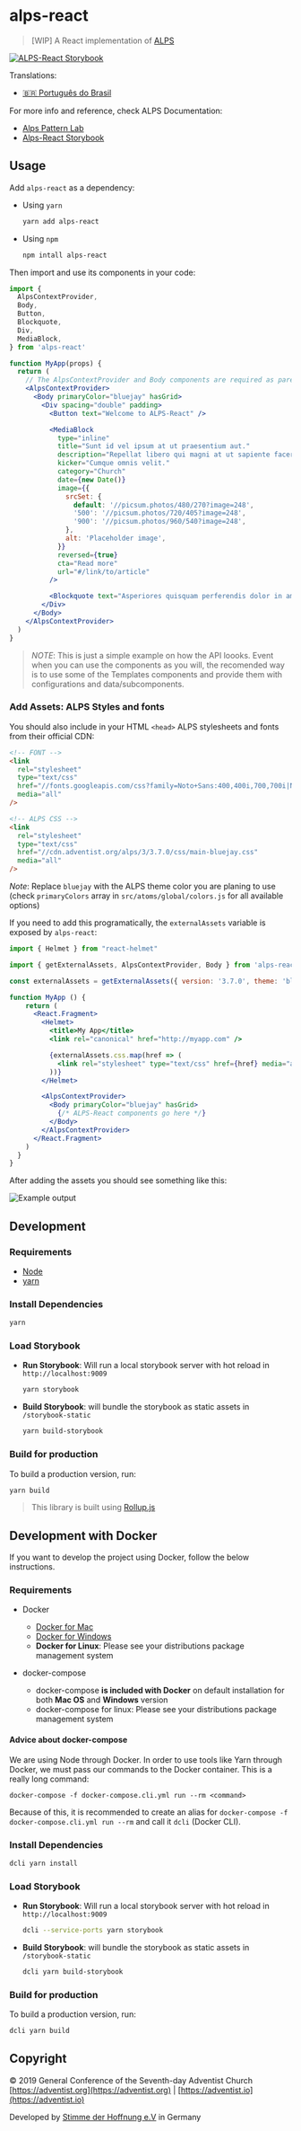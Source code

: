 # alps-react

> [WIP] A React implementation of [ALPS](http://alps.adventist.io/v3)

[![ALPS-React Storybook](https://cdn.jsdelivr.net/gh/storybooks/brand@master/badge/badge-storybook.svg)](https://alps-react.adventist.io/)

Translations:

- [🇧🇷 Português do Brasil](https://github.com/adventistchurch/alps-react/blob/master/README-pt-br.md)

For more info and reference, check ALPS Documentation:

- [Alps Pattern Lab](https://alps.adventist.io/v3/)
- [Alps-React Storybook](https://alps-react.adventist.io/)

## Usage

Add `alps-react` as a dependency:

- Using `yarn`

  ```bash
  yarn add alps-react
  ```

- Using `npm`

  ```bash
  npm intall alps-react
  ```

Then import and use its components in your code:

```jsx
import {
  AlpsContextProvider,
  Body,
  Button,
  Blockquote,
  Div,
  MediaBlock,
} from 'alps-react'

function MyApp(props) {
  return (
    // The AlpsContextProvider and Body components are required as parents other ALPS-React components (normally in your App root)
    <AlpsContextProvider>
      <Body primaryColor="bluejay" hasGrid>
        <Div spacing="double" padding>
          <Button text="Welcome to ALPS-React" />

          <MediaBlock
            type="inline"
            title="Sunt id vel ipsum at ut praesentium aut."
            description="Repellat libero qui magni at ut sapiente facere nam veritatis."
            kicker="Cumque omnis velit."
            category="Church"
            date={new Date()}
            image={{
              srcSet: {
                default: '//picsum.photos/480/270?image=248',
                '500': '//picsum.photos/720/405?image=248',
                '900': '//picsum.photos/960/540?image=248',
              },
              alt: 'Placeholder image',
            }}
            reversed={true}
            cta="Read more"
            url="#/link/to/article"
          />

          <Blockquote text="Asperiores quisquam perferendis dolor in amet." />
        </Div>
      </Body>
    </AlpsContextProvider>
  )
}
```

> _NOTE_: This is just a simple example on how the API loooks. Event when you can use the components as you will, the recomended way is to use some of the Templates components and provide them with configurations and data/subcomponents.

### Add Assets: ALPS Styles and fonts

You should also include in your HTML `<head>` ALPS stylesheets and fonts from their official CDN:

```html
<!-- FONT -->
<link
  rel="stylesheet"
  type="text/css"
  href="//fonts.googleapis.com/css?family=Noto+Sans:400,400i,700,700i|Noto+Serif:400,400i,700,700i"
  media="all"
/>

<!-- ALPS CSS -->
<link
  rel="stylesheet"
  type="text/css"
  href="//cdn.adventist.org/alps/3/3.7.0/css/main-bluejay.css"
  media="all"
/>
```

_Note_: Replace `bluejay` with the ALPS theme color you are planing to use (check `primaryColors` array in `src/atoms/global/colors.js` for all available options)

If you need to add this programatically, the `externalAssets` variable is exposed by `alps-react`:

```jsx
import { Helmet } from "react-helmet"

import { getExternalAssets, AlpsContextProvider, Body } from 'alps-react'

const externalAssets = getExternalAssets({ version: '3.7.0', theme: 'bluejay' })

function MyApp () {
    return (
      <React.Fragment>
        <Helmet>
          <title>My App</title>
          <link rel="canonical" href="http://myapp.com" />

          {externalAssets.css.map(href => (
            <link rel="stylesheet" type="text/css" href={href} media="all" />
          ))}
        </Helmet>

        <AlpsContextProvider>
          <Body primaryColor="bluejay" hasGrid>
            {/* ALPS-React components go here */}
          </Body>
        </AlpsContextProvider>
      </React.Fragment>
    )
  }
}
```

After adding the assets you should see something like this:

![Example output](public/example-output.png?raw=true)

## Development

### Requirements

- [Node](https://nodejs.org)
- [yarn](https://yarnpkg.com/en/docs/install)

### Install Dependencies

```bash
yarn
```

### Load Storybook

- **Run Storybook**: Will run a local storybook server with hot reload in `http://localhost:9009`

  ```bash
  yarn storybook
  ```

- **Build Storybook**: will bundle the storybook as static assets in `/storybook-static`

  ```bash
  yarn build-storybook
  ```

### Build for production

To build a production version, run:

```bash
yarn build
```

> This library is built using [Rollup.js](https://rollupjs.org)

## Development with Docker

If you want to develop the project using Docker, follow the below instructions.

### Requirements

- Docker

  - [Docker for Mac](https://store.docker.com/editions/community/docker-ce-desktop-mac)
  - [Docker for Windows](https://store.docker.com/editions/community/docker-ce-desktop-windows)
  - **Docker for Linux**: Please see your distributions package management system

- docker-compose
  - docker-compose **is included with Docker** on default installation for both **Mac OS** and **Windows** version
  - docker-compose for linux: Please see your distributions package management system

#### Advice about docker-compose

We are using Node through Docker. In order to use tools like Yarn through Docker, we must pass our commands to the Docker container. This is a really long command:

`docker-compose -f docker-compose.cli.yml run --rm <command>`

Because of this, it is recommended to create an alias for `docker-compose -f docker-compose.cli.yml run --rm` and call it `dcli` (Docker CLI).

### Install Dependencies

```bash
dcli yarn install
```

### Load Storybook

- **Run Storybook**: Will run a local storybook server with hot reload in `http://localhost:9009`

  ```bash
  dcli --service-ports yarn storybook
  ```

- **Build Storybook**: will bundle the storybook as static assets in `/storybook-static`

  ```bash
  dcli yarn build-storybook
  ```

### Build for production

To build a production version, run:

```bash
dcli yarn build
```

## Copyright

&copy; 2019 General Conference of the Seventh-day Adventist Church [https://adventist.org](https://adventist.org) | [https://adventist.io](https://adventist.io)

Developed by [Stimme der Hoffnung e.V](https://stimme-der-hoffnung.de) in Germany
